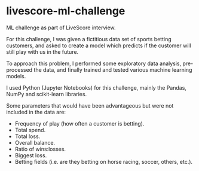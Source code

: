 # livescore-ml-challenge

ML challenge as part of LiveScore interview.

For this challenge, I was given a fictitious data set of sports betting customers, and asked to create a model which predicts if the customer will still play with us in the future.

To approach this problem, I performed some exploratory data analysis, pre-processed the data, and finally trained and tested various machine learning models.

I used Python (Jupyter Notebooks) for this challenge, mainly the Pandas, NumPy and scikit-learn libraries.

Some parameters that would have been advantageous but were not included in the data are:
- Frequency of play (how often a customer is betting).
- Total spend.
- Total loss.
- Overall balance.
- Ratio of wins:losses.
- Biggest loss.
- Betting fields (i.e. are they betting on horse racing, soccer, others, etc.).